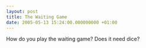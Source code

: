 ```yaml
---
layout: post
title: The Waiting Game
date: 2005-05-13 15:24:00.000000000 +01:00
---
```

How do you play the waiting game? Does it need dice?
